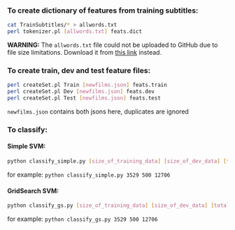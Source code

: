 ### To create dictionary of features from training subtitles:

```bash
cat TrainSubtitles/* > allwords.txt
perl tokenizer.pl [allwords.txt] feats.dict
```
**WARNING:** The ```allwords.txt``` file could not be uploaded to GitHub due to file size limitations. Download it from [this link](https://drive.google.com/open?id=1kKu6ico7l_-9qW-d5WRevHu__t2AcG8d) instead.

### To create train, dev and test feature files:
```bash
perl createSet.pl Train [newfilms.json] feats.train
perl createSet.pl Dev [newfilms.json] feats.dev
perl createSet.pl Test [newfilms.json] feats.test
```

```newfilms.json``` contains both jsons here, duplicates are ignored

### To classify:

#### Simple SVM:
```bash
python classify_simple.py [size_of_training_data] [size_of_dev_data] [total_num_of_features]
```
for example: ```python classify_simple.py 3529 500 12706```

#### GridSearch SVM:
```bash
python classify_gs.py [size_of_training_data] [size_of_dev_data] [total_num_of_features]
```
for example: ```python classify_gs.py 3529 500 12706```
